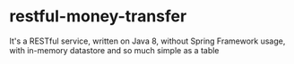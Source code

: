 # restful-money-transfer
It's a RESTful service, written on Java 8, without Spring Framework usage, with in-memory datastore and so much simple as a table
